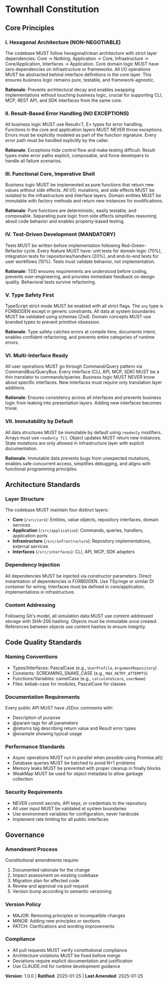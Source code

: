 <!-- Sync Impact Report
Version change: 0.0.0 → 1.0.0 (Initial constitution)
Added principles:
  - I. Hexagonal Architecture
  - II. Result-Based Error Handling
  - III. Functional Core, Imperative Shell
  - IV. Test-Driven Development
  - V. Type Safety First
  - VI. Multi-Interface Ready
  - VII. Immutability by Default
Added sections:
  - Architecture Standards
  - Code Quality Standards
Templates requiring updates: ⚠ pending
  - .specify/templates/plan-template.md (needs constitution gates)
  - .specify/templates/spec-template.md (aligned with principles)
  - .specify/templates/tasks-template.md (aligned with TDD)
Follow-up TODOs: None
-->

# Townhall Constitution

## Core Principles

### I. Hexagonal Architecture (NON-NEGOTIABLE)

The codebase MUST follow hexagonal/clean architecture with strict layer dependencies:
Core → Nothing, Application → Core, Infrastructure → Core/Application, Interfaces → Application.
Core domain logic MUST have zero dependencies on infrastructure or frameworks. All I/O operations
MUST be abstracted behind interface definitions in the core layer. This ensures business logic
remains pure, testable, and framework-agnostic.

**Rationale**: Prevents architectural decay and enables swapping implementations without touching
business logic, crucial for supporting CLI, MCP, REST API, and SDK interfaces from the same core.

### II. Result-Based Error Handling (NO EXCEPTIONS)

All business logic MUST use Result<T, E> types for error handling. Functions in the core and
application layers MUST NEVER throw exceptions. Errors must be explicitly modeled as part of
the function signature. Every error path must be handled explicitly by the caller.

**Rationale**: Exceptions hide control flow and make testing difficult. Result types make error
paths explicit, composable, and force developers to handle all failure scenarios.

### III. Functional Core, Imperative Shell

Business logic MUST be implemented as pure functions that return new values without side effects.
All I/O, mutations, and side effects MUST be isolated to the infrastructure and interface layers.
Domain entities MUST be immutable with factory methods and return new instances for modifications.

**Rationale**: Pure functions are deterministic, easily testable, and composable. Separating pure
logic from side effects simplifies reasoning about code behavior and enables property-based testing.

### IV. Test-Driven Development (MANDATORY)

Tests MUST be written before implementation following Red-Green-Refactor cycle. Every feature
MUST have: unit tests for domain logic (70%), integration tests for repositories/handlers (20%),
and end-to-end tests for user workflows (10%). Tests must validate behavior, not implementation.

**Rationale**: TDD ensures requirements are understood before coding, prevents over-engineering,
and provides immediate feedback on design quality. Behavioral tests survive refactoring.

### V. Type Safety First

TypeScript strict mode MUST be enabled with all strict flags. The `any` type is FORBIDDEN except
in generic constraints. All data at system boundaries MUST be validated using schemas (Zod).
Domain concepts MUST use branded types to prevent primitive obsession.

**Rationale**: Type safety catches errors at compile time, documents intent, enables confident
refactoring, and prevents entire categories of runtime errors.

### VI. Multi-Interface Ready

All user operations MUST go through Command/Query pattern via CommandBus/QueryBus. Every interface
(CLI, API, MCP, SDK) MUST be a thin translator to commands/queries. Business logic MUST NEVER
know about specific interfaces. New interfaces must require only translation layer additions.

**Rationale**: Ensures consistency across all interfaces and prevents business logic from leaking
into presentation layers. Adding new interfaces becomes trivial.

### VII. Immutability by Default

All data structures MUST be immutable by default using `readonly` modifiers. Arrays must use
`readonly T[]`. Object updates MUST return new instances. State mutations are only allowed in
infrastructure layer with explicit documentation.

**Rationale**: Immutable data prevents bugs from unexpected mutations, enables safe concurrent
access, simplifies debugging, and aligns with functional programming principles.

## Architecture Standards

### Layer Structure
The codebase MUST maintain four distinct layers:
- **Core** (`/src/core`): Entities, value objects, repository interfaces, domain services
- **Application** (`/src/application`): Commands, queries, handlers, application ports
- **Infrastructure** (`/src/infrastructure`): Repository implementations, external services
- **Interfaces** (`/src/interfaces`): CLI, API, MCP, SDK adapters

### Dependency Injection
All dependencies MUST be injected via constructor parameters. Direct instantiation of
dependencies is FORBIDDEN. Use TSyringe or similar DI container for wiring. Interfaces
must be defined in core/application, implementations in infrastructure.

### Content Addressing
Following Git's model, all simulation data MUST use content-addressed storage with SHA-256
hashing. Objects must be immutable once created. References between objects use content hashes
to ensure integrity.

## Code Quality Standards

### Naming Conventions
- Types/Interfaces: PascalCase (e.g., `UserProfile`, `ArgumentRepository`)
- Constants: SCREAMING_SNAKE_CASE (e.g., `MAX_RETRY_ATTEMPTS`)
- Functions/Variables: camelCase (e.g., `calculateScore`, `userName`)
- Files: kebab-case for modules, PascalCase for classes

### Documentation Requirements
Every public API MUST have JSDoc comments with:
- Description of purpose
- @param tags for all parameters
- @returns tag describing return value and Result error types
- @example showing typical usage

### Performance Standards
- Async operations MUST run in parallel when possible using Promise.all()
- Database queries MUST be batched to avoid N+1 problems
- Memory leaks MUST be prevented with proper cleanup in finally blocks
- WeakMap MUST be used for object metadata to allow garbage collection

### Security Requirements
- NEVER commit secrets, API keys, or credentials to the repository
- All user input MUST be validated at system boundaries
- Use environment variables for configuration, never hardcode
- Implement rate limiting for all public interfaces

## Governance

### Amendment Process
Constitutional amendments require:
1. Documented rationale for the change
2. Impact assessment on existing codebase
3. Migration plan for affected code
4. Review and approval via pull request
5. Version bump according to semantic versioning

### Version Policy
- MAJOR: Removing principles or incompatible changes
- MINOR: Adding new principles or sections
- PATCH: Clarifications and wording improvements

### Compliance
- All pull requests MUST verify constitutional compliance
- Architecture violations MUST be fixed before merge
- Deviations require explicit documentation and justification
- Use CLAUDE.md for runtime development guidance

**Version**: 1.0.0 | **Ratified**: 2025-01-25 | **Last Amended**: 2025-01-25